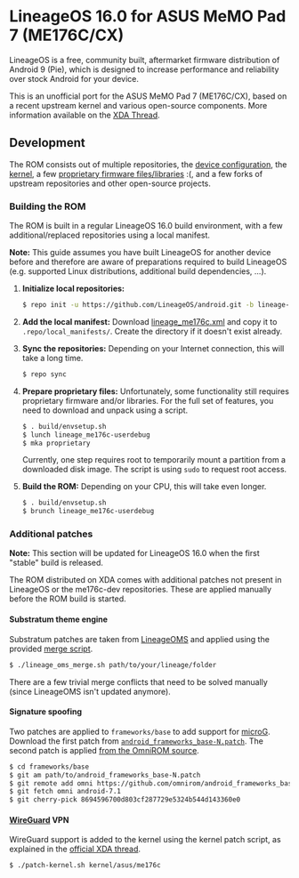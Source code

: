 # LineageOS 16.0 for ASUS MeMO Pad 7 (ME176C/CX)
LineageOS is a free, community built, aftermarket firmware distribution of Android 9 (Pie),
which is designed to increase performance and reliability over stock Android for your device.

This is an unofficial port for the ASUS MeMO Pad 7 (ME176C/CX), based on a recent upstream kernel
and various open-source components. More information available on the [XDA Thread](
https://forum.xda-developers.com/memo-pad-7/orig-development/rom-unofficial-lineageos-14-1-asus-memo-t3633341).

## Development
The ROM consists out of multiple repositories, the [device configuration](https://github.com/me176c-dev/android_device_asus_K013),
the [kernel](https://github.com/me176c-dev/android_kernel_asus_K013), a few [proprietary firmware files/libraries](
https://github.com/me176c-dev/android_vendor_asus_K013) :(, and a few forks of upstream repositories and other open-source
projects.

### Building the ROM
The ROM is built in a regular LineageOS 16.0 build environment, with a few additional/replaced repositories using a
local manifest.

**Note:** This guide assumes you have built LineageOS for another device before and therefore are aware of
preparations required to build LineageOS (e.g. supported Linux distributions, additional build dependencies, ...).

1. **Initialize local repositories:**

    ```bash
    $ repo init -u https://github.com/LineageOS/android.git -b lineage-16.0
    ```

2. **Add the local manifest:** Download [lineage_me176c.xml](lineage_me176c.xml) and copy it to `.repo/local_manifests/`.
   Create the directory if it doesn't exist already.

3. **Sync the repositories:** Depending on your Internet connection, this will take a long time.

    ```bash
    $ repo sync
    ```

4. **Prepare proprietary files:** Unfortunately, some functionality still requires proprietary firmware and/or libraries.
For the full set of features, you need to download and unpack using a script.

    ```bash
    $ . build/envsetup.sh
    $ lunch lineage_me176c-userdebug
    $ mka proprietary
    ```

   Currently, one step requires root to temporarily mount a partition from a downloaded disk image. The script is using
`sudo` to request root access.

5. **Build the ROM:** Depending on your CPU, this will take even longer.

    ```bash
    $ . build/envsetup.sh
    $ brunch lineage_me176c-userdebug
    ```

### Additional patches
**Note:** This section will be updated for LineageOS 16.0 when the first "stable" build is released.

The ROM distributed on XDA comes with additional patches not present in LineageOS or the me176c-dev repositories.
These are applied manually before the ROM build is started.

#### Substratum theme engine
Substratum patches are taken from [LineageOMS](https://forum.xda-developers.com/apps/substratum/reference-lineageos-substratum-support-t3580276)
and applied using the provided [merge script](https://github.com/LineageOMS/merge_script).

```bash
$ ./lineage_oms_merge.sh path/to/your/lineage/folder
```

There are a few trivial merge conflicts that need to be solved manually (since LineageOMS isn't updated anymore).

#### Signature spoofing
Two patches are applied to `frameworks/base` to add support for [microG](https://microg.org). Download the first patch from
[`android_frameworks_base-N.patch`](https://github.com/microg/android_packages_apps_GmsCore/blob/master/patches/android_frameworks_base-N.patch).
The second patch is applied [from the OmniROM source](https://github.com/omnirom/android_frameworks_base/commit/8694596700d803cf287729e5324b544d143360e0).

```bash
$ cd frameworks/base
$ git am path/to/android_frameworks_base-N.patch
$ git remote add omni https://github.com/omnirom/android_frameworks_base.git
$ git fetch omni android-7.1
$ git cherry-pick 8694596700d803cf287729e5324b544d143360e0
```

#### [WireGuard](https://www.wireguard.com) VPN
WireGuard support is added to the kernel using the kernel patch script, as explained in the [official XDA thread](
https://forum.xda-developers.com/android/development/wireguard-rom-integration-t3711635).

```bash
$ ./patch-kernel.sh kernel/asus/me176c
```
